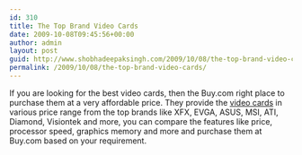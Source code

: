 ```yaml
---
id: 310
title: The Top Brand Video Cards
date: 2009-10-08T09:45:56+00:00
author: admin
layout: post
guid: http://www.shobhadeepaksingh.com/2009/10/08/the-top-brand-video-cards/
permalink: /2009/10/08/the-top-brand-video-cards/
---
```

If you are looking for the best video cards, then the Buy.com right place to purchase them at a very affordable price. They provide the [video cards](http://www.buy.com/cat/video-cards/61929.html) in various price range from the top brands like XFX, EVGA, ASUS, MSI, ATI, Diamond, Visiontek and more, you can compare the features like price, processor speed, graphics memory and more and purchase them at Buy.com based on your requirement.